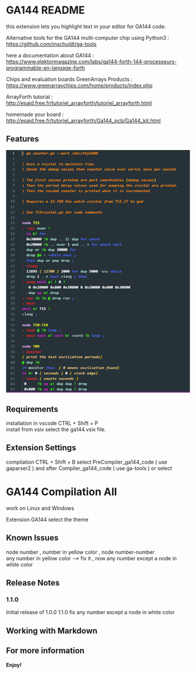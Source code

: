 # GA144 README
this extension lets you highlight text in your editor for GA144 code.

Alternative tools for the GA144 multi-computer chip using Python3 :
https://github.com/mschuldt/ga-tools

here a documentation about GA144 :
https://www.elektormagazine.com/labs/ga144-forth-144-processeurs-programmable-en-langage-forth

Chips and evaluation boards GreenArrays Products :
https://www.greenarraychips.com/home/products/index.php


ArrayForth tutorial :
http://esaid.free.fr/tutoriel_arrayforth/tutoriel_arrayforth.html

homemade your board :
http://esaid.free.fr/tutoriel_arrayforth/Ga144_pcb/Ga144_kit.html


## Features
![Screenshoot](https://github.com/esaid/ga144_vscode/raw/main/images/example.png)

## Requirements
installation in vscode CTRL + Shift + P  
install from vsix
select the ga144.vsix file.

## Extension Settings
compilation CTRL + Shift + B
select PreCompiler_ga144_code  ( use gaparser2 )   and after Compiler_ga144_code ( use ga-tools )
or select  
# GA144 Compilation All
work on  Linux and Windows 

Extension GA144 select the theme 

## Known Issues

node number , number in yellow color , node number-number  
any number in yellow color --> fix it , now any number except a node in white color


## Release Notes


### 1.1.0

Initial release of 1.0.0
1.1.0 fix any number except a node in white color


## Working with Markdown



## For more information


**Enjoy!**
